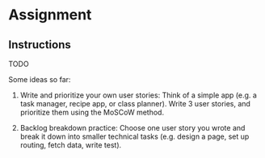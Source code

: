 # Assignment

## Instructions

TODO

Some ideas so far:

1. Write and prioritize your own user stories:
   Think of a simple app (e.g. a task manager, recipe app, or class planner). Write 3 user stories, and prioritize them using the MoSCoW method.

2. Backlog breakdown practice:
   Choose one user story you wrote and break it down into smaller technical tasks (e.g. design a page, set up routing, fetch data, write test).
